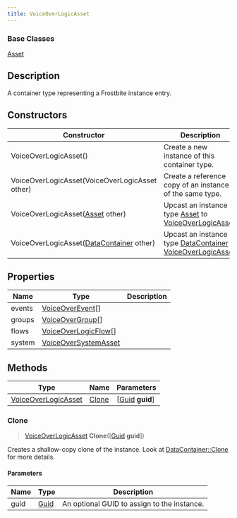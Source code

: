 ```yaml
---
title: VoiceOverLogicAsset
---
```

### Base Classes

[Asset](/vext/ref/fb/asset/)

## Description

A container type representing a Frostbite instance entry.

## Constructors

| Constructor                                                                    | Description                                                                                                                   |
| ------------------------------------------------------------------------------ | ----------------------------------------------------------------------------------------------------------------------------- |
| VoiceOverLogicAsset()                                                          | Create a new instance of this container type.                                                                                 |
| VoiceOverLogicAsset(VoiceOverLogicAsset other)                                 | Create a reference copy of an instance of the same type.                                                                      |
| VoiceOverLogicAsset([Asset](/vext/ref/fb/asset/) other)                                      | Upcast an instance of type [Asset](/vext/ref/fb/asset/) to [VoiceOverLogicAsset](/vext/ref/fb/voiceoverlogicasset/).                                      |
| VoiceOverLogicAsset([DataContainer](/vext/ref/shared/class/datacontainer) other) | Upcast an instance of type [DataContainer](/vext/ref/shared/class/datacontainer) to [VoiceOverLogicAsset](/vext/ref/fb/voiceoverlogicasset/). |

## Properties

| Name   | Type                                         | Description |
| ------ | -------------------------------------------- | ----------- |
| events | [VoiceOverEvent](/vext/ref/fb/voiceoverevent/)\[\]         |             |
| groups | [VoiceOverGroup](/vext/ref/fb/voiceovergroup/)\[\]         |             |
| flows  | [VoiceOverLogicFlow](/vext/ref/fb/voiceoverlogicflow/)\[\] |             |
| system | [VoiceOverSystemAsset](/vext/ref/fb/voiceoversystemasset/) |             |

## Methods

| Type                                       | Name            | Parameters                                     |
| ------------------------------------------ | --------------- | ---------------------------------------------- |
| [VoiceOverLogicAsset](/vext/ref/fb/voiceoverlogicasset/) | [Clone](#clone) | \[[Guid](/vext/ref/shared/class/guid) **guid**\] |

### Clone

> [VoiceOverLogicAsset](/vext/ref/fb/voiceoverlogicasset/) **Clone**(\[[Guid](/vext/ref/shared/class/guid) **guid**\])

Creates a shallow-copy clone of the instance. Look at [DataContainer::Clone](/vext/ref/shared/class/datacontainer#clone) for more details.

#### Parameters

| Name | Type         | Description                                 |
| ---- | ------------ | ------------------------------------------- |
| guid | [Guid](/vext/ref/shared/class/guid/) | An optional GUID to assign to the instance. |
